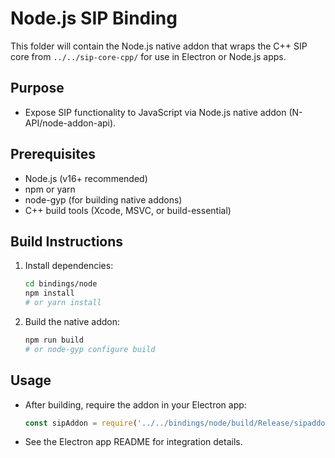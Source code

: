 # Node.js SIP Binding

This folder will contain the Node.js native addon that wraps the C++ SIP core from `../../sip-core-cpp/` for use in Electron or Node.js apps.

## Purpose
- Expose SIP functionality to JavaScript via Node.js native addon (N-API/node-addon-api).

## Prerequisites
- Node.js (v16+ recommended)
- npm or yarn
- node-gyp (for building native addons)
- C++ build tools (Xcode, MSVC, or build-essential)

## Build Instructions

1. Install dependencies:
   ```sh
   cd bindings/node
   npm install
   # or yarn install
   ```
2. Build the native addon:
   ```sh
   npm run build
   # or node-gyp configure build
   ```

## Usage
- After building, require the addon in your Electron app:
  ```js
  const sipAddon = require('../../bindings/node/build/Release/sipaddon.node');
  ```
- See the Electron app README for integration details. 